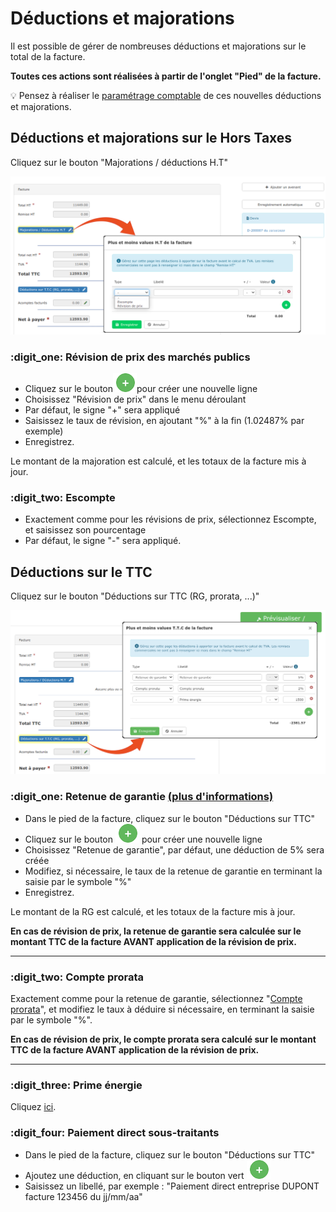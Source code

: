 # Déductions et majorations

Il est possible de gérer de nombreuses déductions et majorations sur le total de la facture.

**Toutes ces actions sont réalisées à partir de l'onglet "Pied" de la facture.**

:bulb: Pensez à réaliser le [paramétrage comptable](../exports-comptables/parametrage-1/les-comptes-complementaires.md) de ces nouvelles déductions et majorations.



## Déductions et majorations sur le Hors Taxes

Cliquez sur le bouton "Majorations / déductions H.T"

![](../../.gitbook/assets/screenshot-168a-.png)

### :digit_one: Révision de prix des marchés publics

* Cliquez sur le bouton![](../../.gitbook/assets/screenshot-2021-08-19t161919.604.png)pour créer une nouvelle ligne  
* Choisissez "Révision de prix" dans le menu déroulant
* Par défaut, le signe "+" sera appliqué
* Saisissez le taux de révision, en ajoutant "%" à la fin (1.02487% par exemple)
* Enregistrez.

Le montant de la majoration est calculé, et les totaux de la facture mis à jour.



### :digit_two: Escompte

* Exactement comme pour les révisions de prix, sélectionnez Escompte, et saisissez son pourcentage
*   Par défaut, le signe "-" sera appliqué.



## Déductions sur le TTC

Cliquez sur le bouton "Déductions sur TTC (RG, prorata, ...)"

![](../../.gitbook/assets/screenshot-169b-.png)



### :digit_one: Retenue de garantie [(plus d'informations)](../les-devis/creer-and-saisir-un-devis/deductions-complementaires/retenue-de-garantie.md#definir-la-retenue-de-garantie)

* Dans le pied de la facture, cliquez sur le bouton "Déductions sur TTC"
* Cliquez sur le bouton ![](../../.gitbook/assets/screenshot-2021-08-19t161919.604.png) pour créer une nouvelle ligne
* Choisissez "Retenue de garantie", par défaut, une déduction de 5% sera créée
* Modifiez, si nécessaire, le taux de la retenue de garantie en terminant la saisie par le symbole "%"
* Enregistrez.

Le montant de la RG est calculé, et les totaux de la facture mis à jour.

**En cas de révision de prix, la retenue de garantie sera calculée sur le montant TTC de la facture AVANT application de la révision de prix.**

****

### :digit_two: Compte prorata

Exactement comme pour la retenue de garantie, sélectionnez "[Compte prorata](../les-devis/creer-and-saisir-un-devis/deductions-complementaires/le-compte-prorata.md)", et modifiez le taux à déduire si nécessaire, en terminant la saisie par le symbole "%".

**En cas de révision de prix, le compte prorata sera calculé sur le montant TTC de la facture AVANT application de la révision de prix.**

****

### :digit_three: Prime énergie

Cliquez [ici](deductions-et-majorations.md#autres-deductions).

####

### :digit_four: Paiement direct sous-traitants

* Dans le pied de la facture, cliquez sur le bouton "Déductions sur TTC"
* Ajoutez une déduction, en cliquant sur le bouton vert ![](../../.gitbook/assets/screenshot-2021-08-19t161919.604.png)
* Saisissez un libellé, par exemple : "Paiement direct entreprise DUPONT facture 123456 du jj/mm/aa"


